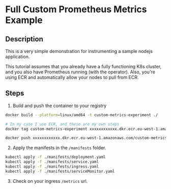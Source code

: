 # Full Custom Prometheus Metrics Example

## Description

This is a very simple demonstration for instrumenting a sample nodejs application.

This tutorial assumes that you already have a fully functioning K8s cluster, and you also have Prometheus running (with the operator). Also, you're using ECR and automatically allow your nodes to pull from ECR.

## Steps

1. Build and push the container to your registry

```bash
docker build --platform=linux/amd64 -t custom-metrics-experiment ./

# In my case I use ECR, and these are my own steps
docker tag custom-metrics-experiment xxxxxxxxxxxx.dkr.ecr.eu-west-1.amazonaws.com/custom-metrics-experiment:latest

docker push xxxxxxxxxxxx.dkr.ecr.eu-west-1.amazonaws.com/custom-metrics-experiment:latest
```

2. Apply the manifests in the `/manifests` folder.

```bash
kubectl apply -f ./manifests/deployment.yaml
kubectl apply -f ./manifests/service.yaml
kubectl apply -f ./manifests/ingress.yaml
kubectl apply -f ./manifests/serviceMonitor.yaml
```

3. Check on your ingress `/metrics` url.
